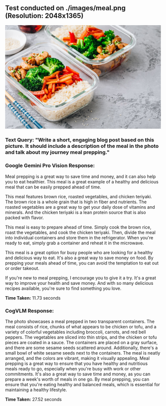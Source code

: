 ## Test conducted on ./images/meal.png (Resolution: 2048x1365)

![Image](./images/meal.png)

### Text Query: "Write a short, engaging blog post based on this picture. It should include a description of the meal in the photo and talk about my journey meal prepping."

### Google Gemini Pro Vision Response:
 Meal prepping is a great way to save time and money, and it can also help you to eat healthier. This meal is a great example of a healthy and delicious meal that can be easily prepped ahead of time.

This meal features brown rice, roasted vegetables, and chicken teriyaki. The brown rice is a whole grain that is high in fiber and nutrients. The roasted vegetables are a great way to get your daily dose of vitamins and minerals. And the chicken teriyaki is a lean protein source that is also packed with flavor.

This meal is easy to prepare ahead of time. Simply cook the brown rice, roast the vegetables, and cook the chicken teriyaki. Then, divide the meal into individual containers and store them in the refrigerator. When you're ready to eat, simply grab a container and reheat it in the microwave.

This meal is a great option for busy people who are looking for a healthy and delicious way to eat. It's also a great way to save money on food. By prepping your meals ahead of time, you can avoid the temptation to eat out or order takeout.

If you're new to meal prepping, I encourage you to give it a try. It's a great way to improve your health and save money. And with so many delicious recipes available, you're sure to find something you love.

**Time Taken:** 11.73 seconds

### CogVLM Response:
The photo showcases a meal prepped in two transparent containers. The meal consists of rice, chunks of what appears to be chicken or tofu, and a variety of colorful vegetables including broccoli, carrots, and red bell peppers. The vegetables are sliced into thin strips, and the chicken or tofu pieces are coated in a sauce. The containers are placed on a gray surface, and there are some sesame seeds scattered around. Additionally, there's a small bowl of white sesame seeds next to the containers. The meal is neatly arranged, and the colors are vibrant, making it visually appealing.
Meal prepping is a great way to ensure that you have healthy and nutritious meals ready to go, especially when you're busy with work or other commitments. It's also a great way to save time and money, as you can prepare a week's worth of meals in one go. By meal prepping, you can ensure that you're eating healthy and balanced meals, which is essential for maintaining a healthy lifestyle.

**Time Taken:** 27.52 seconds

